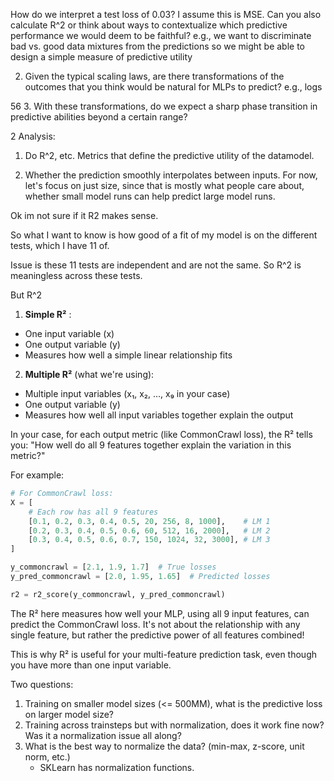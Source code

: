 
How do we interpret a test loss of 0.03? I assume this is MSE. Can you also calculate R^2 or think about ways to contextualize which predictive performance we would deem to be faithful? e.g., we want to discriminate bad vs. good data mixtures from the predictions so we might be able to design a simple measure of predictive utility

2. Given the typical scaling laws, are there transformations of the outcomes that you think would be natural for MLPs to predict? e.g., logs

56
3. With these transformations, do we expect a sharp phase transition in predictive abilities beyond a certain range?


2 Analysis:
1. Do R^2, etc. Metrics that define the predictive utility of the datamodel.

2. Whether the prediction smoothly interpolates between inputs. For now, let's focus on just size, since that is mostly what people care about, whether small model runs can help predict large model runs. 




Ok im not sure if it R2 makes sense.

So what I want to know is how good of a fit of my model is on the different tests, which I have 11 of.

Issue is these 11 tests are independent and are not the same.
So R^2 is meaningless across these tests. 

But R^2 



1. **Simple R²** :
- One input variable (x)
- One output variable (y)
- Measures how well a simple linear relationship fits

2. **Multiple R²** (what we're using):
- Multiple input variables (x₁, x₂, ..., x₉ in your case)
- One output variable (y)
- Measures how well all input variables together explain the output

In your case, for each output metric (like CommonCrawl loss), the R² tells you:
"How well do all 9 features together explain the variation in this metric?"

For example:
```python
# For CommonCrawl loss:
X = [
    # Each row has all 9 features
    [0.1, 0.2, 0.3, 0.4, 0.5, 20, 256, 8, 1000],    # LM 1
    [0.2, 0.3, 0.4, 0.5, 0.6, 60, 512, 16, 2000],   # LM 2
    [0.3, 0.4, 0.5, 0.6, 0.7, 150, 1024, 32, 3000], # LM 3
]

y_commoncrawl = [2.1, 1.9, 1.7]  # True losses
y_pred_commoncrawl = [2.0, 1.95, 1.65]  # Predicted losses

r2 = r2_score(y_commoncrawl, y_pred_commoncrawl)
```

The R² here measures how well your MLP, using all 9 input features, can predict the CommonCrawl loss. It's not about the relationship with any single feature, but rather the predictive power of all features combined!

This is why R² is useful for your multi-feature prediction task, even though you have more than one input variable.


Two questions:
1. Training on smaller model sizes (<= 500MM), what is the predictive loss on larger model size?
2. Training across trainsteps but with normalization, does it work fine now? Was it a normalization issue all along?
3. What is the best way to normalize the data? (min-max, z-score, unit norm, etc.)
    - SKLearn has normalization functions. 